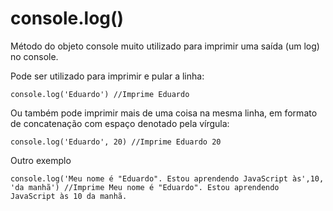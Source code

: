 # console.log()

Método do objeto console muito utilizado para imprimir uma saída (um log) no console.

Pode ser utilizado para imprimir e pular a linha:
``` 
console.log('Eduardo') //Imprime Eduardo 
```

Ou também pode imprimir mais de uma coisa na mesma linha, em formato de concatenação com espaço denotado pela vírgula:
``` 
console.log('Eduardo', 20) //Imprime Eduardo 20 
```

Outro exemplo
``` 
console.log('Meu nome é "Eduardo". Estou aprendendo JavaScript às',10, 'da manhã') //Imprime Meu nome é "Eduardo". Estou aprendendo JavaScript às 10 da manhã.
```
